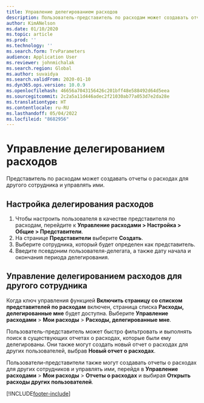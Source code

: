 ```yaml
---
title: Управление делегированием расходов
description: Пользователь-представитель по расходам может создавать отчеты о расходах для другого сотрудника организации и управлять ими.
author: KimANelson
ms.date: 01/10/2020
ms.topic: article
ms.prod: ''
ms.technology: ''
ms.search.form: TrvParameters
audience: Application User
ms.reviewer: johnmichalak
ms.search.region: Global
ms.author: suvaidya
ms.search.validFrom: 2020-01-10
ms.dyn365.ops.version: 10.0.9
ms.openlocfilehash: 46656a7043156426c201bff48e588492d64d5eea
ms.sourcegitcommit: 2c2a5a11d446adec2f21030ab77a053d7e2da28e
ms.translationtype: HT
ms.contentlocale: ru-RU
ms.lasthandoff: 05/04/2022
ms.locfileid: "8682956"
---
```

# <a name="manage-expense-delegation"></a>Управление делегированием расходов

Представитель по расходам может создавать отчеты о расходах для другого сотрудника и управлять ими.

## <a name="configure-expense-delegation"></a>Настройка делегирования расходов

1. Чтобы настроить пользователя в качестве представителя по расходам, перейдите к **Управление расходами > Настройка > Общие > Представители**.
2. На странице **Представители** выберите **Создать**.
3. Выберите сотрудника, который будет определен как представитель. 
4. Введите псевдоним пользователя-делегата, а также дату начала и окончания периода делегирования.

## <a name="manage-expense-delegation-for-another-employee"></a>Управление делегированием расходов для другого сотрудника

Когда ключ управления функцией **Включить страницу со списком представителей по расходам** включен, страница списка **Расходы, делегированные мне** будет доступна. Выберите **Управление расходами** > **Мои расходы** > **Расходы, делегированные мне**.

Пользователь-представитель может быстро фильтровать и выполнять поиск в существующих отчетах о расходах, которые были ему делегированы. Они также могут создать новый отчет о расходах для других пользователей, выбрав **Новый отчет о расходах**.

Пользователи-представители также могут создавать отчеты о расходах для других сотрудников и управлять ими, перейдя в **Управление расходами** > **Мои расходы** > **Отчеты о расходах** и выбирая **Открыть расходы других пользователей**.


[!INCLUDE[footer-include](../includes/footer-banner.md)]